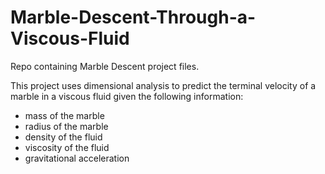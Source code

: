 # Marble-Descent-Through-a-Viscous-Fluid
Repo containing Marble Descent project files.

This project uses dimensional analysis to predict the terminal velocity of a marble in a viscous fluid given the following information:
* mass of the marble
* radius of the marble
* density of the fluid
* viscosity of the fluid
* gravitational acceleration
